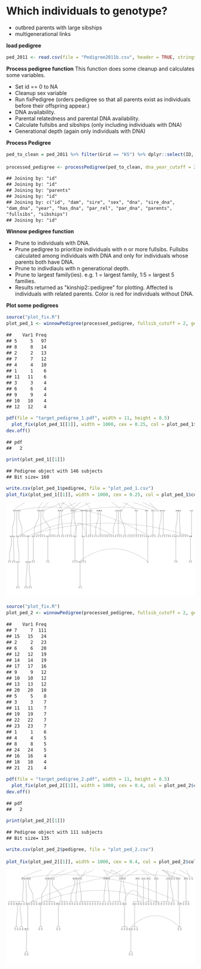

# Which individuals to genotype?

  * outbred parents with large sibships
  * multigenerational links

**load pedigree**


```r
ped_2011 <- read.csv(file = "Pedigree2011b.csv", header = TRUE, stringsAsFactors = FALSE)
```

**Process pedigree function**
This function does some cleanup and calculates some variables.

  * Set id == 0 to NA
  * Cleanup sex variable 
  * Run fixPedigree (orders pedigree so that all parents exist as individuals before their offspring appear.)
  * DNA availability.
  * Parental relatedness and parental DNA availability.
  * Calculate fullsibs and sibships (only including individuals with DNA)
  * Generational depth (again only individuals with DNA)



**Process Pedigree**


```r
ped_to_clean = ped_2011 %>% filter(Grid == "KS") %>% dplyr::select(ID, DAM.ID, SIRE.ID, Sex, DNA, DAM.DNA, SIRE.DNA, BYEAR)

processed_pedigree <- processPedigree(ped_to_clean, dna_year_cutoff = 2006)
```

```
## Joining by: "id"
## Joining by: "id"
## Joining by: "parents"
## Joining by: "id"
## Joining by: c("id", "dam", "sire", "sex", "dna", "sire_dna", "dam_dna", "year", "has_dna", "par_rel", "par_dna", "parents", "fullsibs", "sibships")
## Joining by: "id"
```

**Winnow pedigree function**

  * Prune to individuals with DNA.
  * Prune pedigree to prioritize individuals with n or more fullsibs. Fullsibs calculated among individuals with DNA and only for individuals whose parents both have DNA.
  * Prune to indivdiauls with n generational depth.
  * Prune to largest family(ies). e.g. 1 = largest family, 1:5 = largest 5 families.
  * Results returned as "kinship2::pedigree" for plotting. Affected is individuals with related parents. Color is red for individuals without DNA.



**Plot some pedigrees**


```r
source("plot_fix.R")
plot_ped_1 <- winnowPedigree(processed_pedigree, fullsib_cutoff = 2, generation_cutoff = 2, include_families = 1:5)
```

```
##    Var1 Freq
## 5     5   97
## 8     8   14
## 2     2   13
## 7     7   12
## 4     4   10
## 1     1    6
## 11   11    6
## 3     3    4
## 6     6    4
## 9     9    4
## 10   10    4
## 12   12    4
```

```r
pdf(file = "target_pedigree_1.pdf", width = 11, height = 8.5)
  plot_fix(plot_ped_1[[1]], width = 1000, cex = 0.25, col = plot_ped_1$color)
dev.off()
```

```
## pdf 
##   2
```

```r
print(plot_ped_1[[1]])
```

```
## Pedigree object with 146 subjects
## Bit size= 160
```

```r
write.csv(plot_ped_1$pedigree, file = "plot_ped_1.csv")
plot_fix(plot_ped_1[[1]], width = 1000, cex = 0.25, col = plot_ped_1$color)
```

![plot of chunk unnamed-chunk-5](figure/unnamed-chunk-5-1.png) 


```r
source("plot_fix.R")
plot_ped_2 <- winnowPedigree(processed_pedigree, fullsib_cutoff = 2, generation_cutoff = 1, include_families = 1)
```

```
##    Var1 Freq
## 7     7  111
## 15   15   24
## 2     2   23
## 6     6   20
## 12   12   19
## 14   14   19
## 17   17   16
## 9     9   12
## 10   10   12
## 13   13   12
## 20   20   10
## 5     5    8
## 3     3    7
## 11   11    7
## 19   19    7
## 22   22    7
## 23   23    7
## 1     1    6
## 4     4    5
## 8     8    5
## 24   24    5
## 16   16    4
## 18   18    4
## 21   21    4
```

```r
pdf(file = "target_pedigree_2.pdf", width = 11, height = 8.5)
  plot_fix(plot_ped_2[[1]], width = 1000, cex = 0.4, col = plot_ped_2$color)
dev.off()
```

```
## pdf 
##   2
```

```r
print(plot_ped_2[[1]])
```

```
## Pedigree object with 111 subjects
## Bit size= 135
```

```r
write.csv(plot_ped_2$pedigree, file = "plot_ped_2.csv")

plot_fix(plot_ped_2[[1]], width = 1000, cex = 0.4, col = plot_ped_2$color)
```

![plot of chunk unnamed-chunk-6](figure/unnamed-chunk-6-1.png) 

